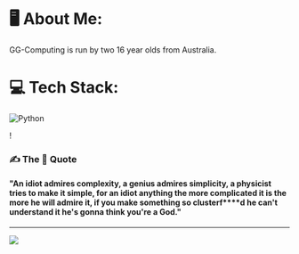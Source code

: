 # 🖥️ About Me:
GG-Computing is run by two 16 year olds from Australia.


# 💻 Tech Stack:
![Python](https://img.shields.io/badge/python-3670A0?style=for-the-badge&logo=python&logoColor=ffdd54)

!
### ✍️ The 🐐 Quote
#### "An idiot admires complexity, a genius admires simplicity, a physicist tries to make it simple, for an idiot anything the more complicated it is the more he will admire it, if you make something so clusterf****d he can't understand it he's gonna think you're a God."

---
[![](https://visitcount.itsvg.in/api?id=og-technologies&icon=9&color=3)](https://visitcount.itsvg.in)
